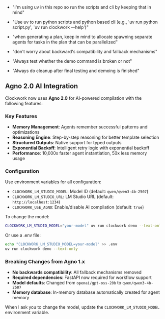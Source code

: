 - "I'm using uv in this repo so run the scripts and cli by keeping that in mind"
- "Use uv to run python scripts and python based cli (e.g., 'uv run python script.py', 'uv run clockwork --help')"
- "when generating a plan, keep in mind to allocate spawning separate agents for tasks in the plan that can be parallelized"
- "don't worry about backward's compatibility and fallback mechanisms"
- "Always test whether the demo command is broken or not"

- "Always do cleanup after final testing and demoing is finished"

## Agno 2.0 AI Integration

Clockwork now uses **Agno 2.0** for AI-powered compilation with the following features:

### Key Features
- **Memory Management**: Agents remember successful patterns and optimizations
- **Reasoning Engine**: Step-by-step reasoning for better template selection
- **Structured Outputs**: Native support for typed outputs
- **Exponential Backoff**: Intelligent retry logic with exponential backoff
- **Performance**: 10,000x faster agent instantiation, 50x less memory usage

### Configuration

Use environment variables for all configuration:

- `CLOCKWORK_LM_STUDIO_MODEL`: Model ID (default: `qwen/qwen3-4b-2507`)
- `CLOCKWORK_LM_STUDIO_URL`: LM Studio URL (default: `http://localhost:1234`)
- `CLOCKWORK_USE_AGNO`: Enable/disable AI compilation (default: `true`)

To change the model:
```bash
CLOCKWORK_LM_STUDIO_MODEL="your-model" uv run clockwork demo --text-only
```

Or use a .env file:
```bash
echo "CLOCKWORK_LM_STUDIO_MODEL=your-model" >> .env
uv run clockwork demo --text-only
```

### Breaking Changes from Agno 1.x
- **No backwards compatibility**: All fallback mechanisms removed
- **Required dependencies**: FastAPI now required for workflow support
- **Model defaults**: Changed from `openai/gpt-oss-20b` to `qwen/qwen3-4b-2507`
- **Memory database**: In-memory database automatically created for agent memory

When I ask you to change the model, update the `CLOCKWORK_LM_STUDIO_MODEL` environment variable.